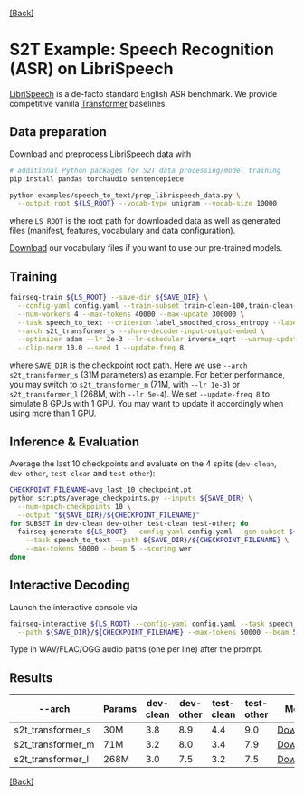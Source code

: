 [[Back]](..)

# S2T Example: Speech Recognition (ASR) on LibriSpeech

[LibriSpeech](https://www.danielpovey.com/files/2015_icassp_librispeech.pdf) is a de-facto standard English ASR
benchmark. We provide competitive
vanilla [Transformer](https://papers.nips.cc/paper/2017/file/3f5ee243547dee91fbd053c1c4a845aa-Paper.pdf) baselines.

## Data preparation

Download and preprocess LibriSpeech data with

```bash
# additional Python packages for S2T data processing/model training
pip install pandas torchaudio sentencepiece

python examples/speech_to_text/prep_librispeech_data.py \
  --output-root ${LS_ROOT} --vocab-type unigram --vocab-size 10000
```

where `LS_ROOT` is the root path for downloaded data as well as generated files (manifest, features, vocabulary and data
configuration).

[Download](https://dl.fbaipublicfiles.com/fairseq/s2t/librispeech_vocab_unigram10000.zip) our vocabulary files if you
want to use our pre-trained models.

## Training

```bash
fairseq-train ${LS_ROOT} --save-dir ${SAVE_DIR} \
  --config-yaml config.yaml --train-subset train-clean-100,train-clean-360,train-other-500 --valid-subset dev-clean,dev-other \
  --num-workers 4 --max-tokens 40000 --max-update 300000 \
  --task speech_to_text --criterion label_smoothed_cross_entropy --label-smoothing 0.1 --report-accuracy \
  --arch s2t_transformer_s --share-decoder-input-output-embed \
  --optimizer adam --lr 2e-3 --lr-scheduler inverse_sqrt --warmup-updates 10000 \
  --clip-norm 10.0 --seed 1 --update-freq 8
```

where `SAVE_DIR` is the checkpoint root path. Here we use `--arch s2t_transformer_s` (31M parameters) as example. For
better performance, you may switch to `s2t_transformer_m` (71M, with `--lr 1e-3`) or `s2t_transformer_l`
(268M, with `--lr 5e-4`). We set `--update-freq 8` to simulate 8 GPUs with 1 GPU. You may want to update it accordingly
when using more than 1 GPU.

## Inference & Evaluation

Average the last 10 checkpoints and evaluate on the 4 splits
(`dev-clean`, `dev-other`, `test-clean` and `test-other`):

```bash
CHECKPOINT_FILENAME=avg_last_10_checkpoint.pt
python scripts/average_checkpoints.py --inputs ${SAVE_DIR} \
  --num-epoch-checkpoints 10 \
  --output "${SAVE_DIR}/${CHECKPOINT_FILENAME}"
for SUBSET in dev-clean dev-other test-clean test-other; do
  fairseq-generate ${LS_ROOT} --config-yaml config.yaml --gen-subset ${SUBSET} \
    --task speech_to_text --path ${SAVE_DIR}/${CHECKPOINT_FILENAME} \
    --max-tokens 50000 --beam 5 --scoring wer
done
```

## Interactive Decoding

Launch the interactive console via

```bash
fairseq-interactive ${LS_ROOT} --config-yaml config.yaml --task speech_to_text \
  --path ${SAVE_DIR}/${CHECKPOINT_FILENAME} --max-tokens 50000 --beam 5
```

Type in WAV/FLAC/OGG audio paths (one per line) after the prompt.

## Results

| --arch | Params | dev-clean | dev-other | test-clean | test-other | Model |
|---|---|---|---|---|---|---|
| s2t_transformer_s | 30M | 3.8 | 8.9 | 4.4 | 9.0 | [Download](https://dl.fbaipublicfiles.com/fairseq/s2t/librispeech_transformer_s.pt) |
| s2t_transformer_m | 71M | 3.2 | 8.0 | 3.4 | 7.9 | [Download](https://dl.fbaipublicfiles.com/fairseq/s2t/librispeech_transformer_m.pt) |
| s2t_transformer_l | 268M | 3.0 | 7.5 | 3.2 | 7.5 | [Download](https://dl.fbaipublicfiles.com/fairseq/s2t/librispeech_transformer_l.pt) |

[[Back]](..)
